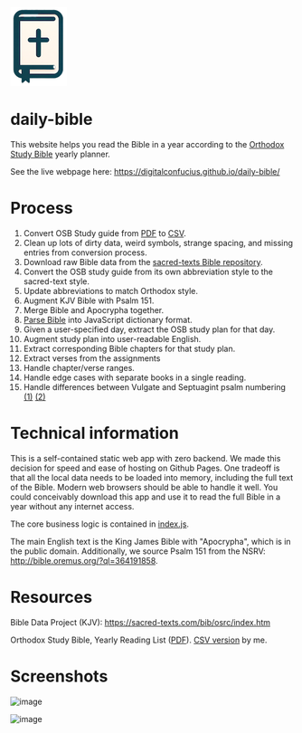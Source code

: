 ![logo](bible_logo.png)

# daily-bible
This website helps you read the Bible in a year according to the [Orthodox Study Bible](https://en.wikipedia.org/wiki/Orthodox_Study_Bible) yearly planner.

See the live webpage here: https://digitalconfucius.github.io/daily-bible/

# Process
1) Convert OSB Study guide from [PDF](https://github.com/digitalconfucius/daily-bible/blob/main/raw_data/osb_study_guide.pdf) to [CSV](https://github.com/digitalconfucius/daily-bible/blob/main/raw_data/osb_study_guide.csv).
2) Clean up lots of dirty data, weird symbols, strange spacing, and missing entries from conversion process.
3) Download raw Bible data from the [sacred-texts Bible repository](https://sacred-texts.com/bib/osrc/index.htm).
4) Convert the OSB study guide from its own abbreviation style to the sacred-text style.
5) Update abbreviations to match Orthodox style.
6) Augment KJV Bible with Psalm 151.
7) Merge Bible and Apocrypha together.
8) [Parse Bible](https://github.com/digitalconfucius/daily-bible/blob/main/raw_data/bible_parser.py) into JavaScript dictionary format.
9) Given a user-specified day, extract the OSB study plan for that day.
10) Augment study plan into user-readable English.
11) Extract corresponding Bible chapters for that study plan.
12) Extract verses from the assignments
13) Handle chapter/verse ranges.
14) Handle edge cases with separate books in a single reading.
15) Handle differences between Vulgate and Septuagint psalm numbering [(1)](http://www.churchofthenativity.net/church-of-the-nativity/orthodoxy/faqs/why-are-your-psalms-numbered-differently-than-in-all-non-orthodox-bibles) [(2)](https://www.oca.org/liturgics/outlines/septuagint-numbering-psalms)

# Technical information
This is a self-contained static web app with zero backend. We made this decision for speed and ease of hosting on Github Pages. One tradeoff is that all the local data needs to be loaded into memory, including the full text of the Bible. Modern web browsers should be able to handle it well. You could conceivably download this app and use it to read the full Bible in a year without any internet access.

The core business logic is contained in [index.js](index.js).

The main English text is the King James Bible with "Apocrypha", which is in the public domain. Additionally, we source Psalm 151 from the NSRV: http://bible.oremus.org/?ql=364191858.

# Resources
Bible Data Project (KJV): https://sacred-texts.com/bib/osrc/index.htm

Orthodox Study Bible, Yearly Reading List ([PDF](https://github.com/digitalconfucius/daily-bible/blob/main/raw_data/osb_study_guide.pdf)). [CSV version](https://github.com/digitalconfucius/daily-bible/blob/main/raw_data/osb_study_guide.csv) by me.

# Screenshots

![image](https://github.com/digitalconfucius/daily-bible/assets/156959605/753b46d9-273f-435e-b8a5-49cdd0a957ce)

![image](https://github.com/digitalconfucius/daily-bible/assets/156959605/edad5408-33e1-4dc9-a18d-4f5b5d53c817)
